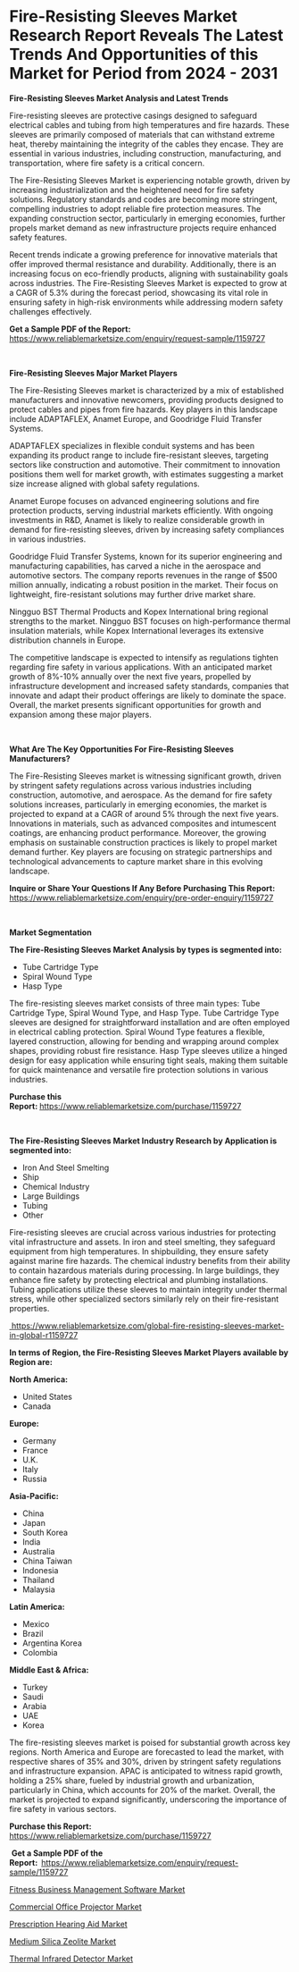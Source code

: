 <p><h1>Fire-Resisting Sleeves Market Research Report Reveals The Latest Trends And Opportunities of this Market for Period from 2024 - 2031</h1></p><p><strong>Fire-Resisting Sleeves Market Analysis and Latest Trends</strong></p>
<p><p>Fire-resisting sleeves are protective casings designed to safeguard electrical cables and tubing from high temperatures and fire hazards. These sleeves are primarily composed of materials that can withstand extreme heat, thereby maintaining the integrity of the cables they encase. They are essential in various industries, including construction, manufacturing, and transportation, where fire safety is a critical concern.</p><p>The Fire-Resisting Sleeves Market is experiencing notable growth, driven by increasing industrialization and the heightened need for fire safety solutions. Regulatory standards and codes are becoming more stringent, compelling industries to adopt reliable fire protection measures. The expanding construction sector, particularly in emerging economies, further propels market demand as new infrastructure projects require enhanced safety features.</p><p>Recent trends indicate a growing preference for innovative materials that offer improved thermal resistance and durability. Additionally, there is an increasing focus on eco-friendly products, aligning with sustainability goals across industries. The Fire-Resisting Sleeves Market is expected to grow at a CAGR of 5.3% during the forecast period, showcasing its vital role in ensuring safety in high-risk environments while addressing modern safety challenges effectively.</p></p>
<p><strong>Get a Sample PDF of the Report:&nbsp;</strong> <a href="https://www.reliablemarketsize.com/enquiry/request-sample/1159727?utm_campaign=1131&utm_medium=2&utm_source=Github&utm_content=ia&utm_term=05122024&utm_id=fire-resisting-sleeves">https://www.reliablemarketsize.com/enquiry/request-sample/1159727</a></p>
<p>&nbsp;</p>
<p><strong>Fire-Resisting Sleeves Major Market Players</strong></p>
<p><p>The Fire-Resisting Sleeves market is characterized by a mix of established manufacturers and innovative newcomers, providing products designed to protect cables and pipes from fire hazards. Key players in this landscape include ADAPTAFLEX, Anamet Europe, and Goodridge Fluid Transfer Systems.</p><p>ADAPTAFLEX specializes in flexible conduit systems and has been expanding its product range to include fire-resistant sleeves, targeting sectors like construction and automotive. Their commitment to innovation positions them well for market growth, with estimates suggesting a market size increase aligned with global safety regulations.</p><p>Anamet Europe focuses on advanced engineering solutions and fire protection products, serving industrial markets efficiently. With ongoing investments in R&D, Anamet is likely to realize considerable growth in demand for fire-resisting sleeves, driven by increasing safety compliances in various industries.</p><p>Goodridge Fluid Transfer Systems, known for its superior engineering and manufacturing capabilities, has carved a niche in the aerospace and automotive sectors. The company reports revenues in the range of $500 million annually, indicating a robust position in the market. Their focus on lightweight, fire-resistant solutions may further drive market share.</p><p>Ningguo BST Thermal Products and Kopex International bring regional strengths to the market. Ningguo BST focuses on high-performance thermal insulation materials, while Kopex International leverages its extensive distribution channels in Europe.</p><p>The competitive landscape is expected to intensify as regulations tighten regarding fire safety in various applications. With an anticipated market growth of 8%-10% annually over the next five years, propelled by infrastructure development and increased safety standards, companies that innovate and adapt their product offerings are likely to dominate the space. Overall, the market presents significant opportunities for growth and expansion among these major players.</p></p>
<p>&nbsp;</p>
<p><strong>What Are The Key Opportunities For Fire-Resisting Sleeves Manufacturers?</strong></p>
<p><p>The Fire-Resisting Sleeves market is witnessing significant growth, driven by stringent safety regulations across various industries including construction, automotive, and aerospace. As the demand for fire safety solutions increases, particularly in emerging economies, the market is projected to expand at a CAGR of around 5% through the next five years. Innovations in materials, such as advanced composites and intumescent coatings, are enhancing product performance. Moreover, the growing emphasis on sustainable construction practices is likely to propel market demand further. Key players are focusing on strategic partnerships and technological advancements to capture market share in this evolving landscape.</p></p>
<p><strong>Inquire or Share Your Questions If Any Before Purchasing This Report:</strong> <a href="https://www.reliablemarketsize.com/enquiry/pre-order-enquiry/1159727?utm_campaign=1131&utm_medium=2&utm_source=Github&utm_content=ia&utm_term=05122024&utm_id=fire-resisting-sleeves">https://www.reliablemarketsize.com/enquiry/pre-order-enquiry/1159727</a></p>
<p>&nbsp;</p>
<p><strong>Market Segmentation</strong></p>
<p><strong>The Fire-Resisting Sleeves Market Analysis by types is segmented into:</strong></p>
<p><ul><li>Tube Cartridge Type</li><li>Spiral Wound Type</li><li>Hasp Type</li></ul></p>
<p><p>The fire-resisting sleeves market consists of three main types: Tube Cartridge Type, Spiral Wound Type, and Hasp Type. Tube Cartridge Type sleeves are designed for straightforward installation and are often employed in electrical cabling protection. Spiral Wound Type features a flexible, layered construction, allowing for bending and wrapping around complex shapes, providing robust fire resistance. Hasp Type sleeves utilize a hinged design for easy application while ensuring tight seals, making them suitable for quick maintenance and versatile fire protection solutions in various industries.</p></p>
<p><strong>Purchase this Report:&nbsp;</strong><a href="https://www.reliablemarketsize.com/purchase/1159727?utm_campaign=1131&utm_medium=2&utm_source=Github&utm_content=ia&utm_term=05122024&utm_id=fire-resisting-sleeves">https://www.reliablemarketsize.com/purchase/1159727</a></p>
<p>&nbsp;</p>
<p><strong>The Fire-Resisting Sleeves Market Industry Research by Application is segmented into:</strong></p>
<p><ul><li>Iron And Steel Smelting</li><li>Ship</li><li>Chemical Industry</li><li>Large Buildings</li><li>Tubing</li><li>Other</li></ul></p>
<p><p>Fire-resisting sleeves are crucial across various industries for protecting vital infrastructure and assets. In iron and steel smelting, they safeguard equipment from high temperatures. In shipbuilding, they ensure safety against marine fire hazards. The chemical industry benefits from their ability to contain hazardous materials during processing. In large buildings, they enhance fire safety by protecting electrical and plumbing installations. Tubing applications utilize these sleeves to maintain integrity under thermal stress, while other specialized sectors similarly rely on their fire-resistant properties.</p></p>
<p><a href="https://www.reliablemarketsize.com/global-fire-resisting-sleeves-market-in-global-r1159727?utm_campaign=1131&utm_medium=2&utm_source=Github&utm_content=ia&utm_term=05122024&utm_id=fire-resisting-sleeves">&nbsp;https://www.reliablemarketsize.com/global-fire-resisting-sleeves-market-in-global-r1159727</a></p>
<p><strong>In terms of Region, the Fire-Resisting Sleeves Market Players available by Region are:</strong></p>
<p>
    <p> <strong> North America: </strong>
        <ul>
            <li>United States</li>
            <li>Canada</li>
        </ul>
        </p> 
    <p> <strong> Europe: </strong>
        <ul>
            <li>Germany</li>
            <li>France</li>
            <li>U.K.</li>
            <li>Italy</li>
            <li>Russia</li>
        </ul>
        </p> 
    <p> <strong> Asia-Pacific: </strong>
        <ul>
            <li>China</li>
            <li>Japan</li>
            <li>South Korea</li>
            <li>India</li>
            <li>Australia</li>
            <li>China Taiwan</li>
            <li>Indonesia</li>
            <li>Thailand</li>
            <li>Malaysia</li>
        </ul>
        </p> 
    <p> <strong> Latin America: </strong>
        <ul>
            <li>Mexico</li>
            <li>Brazil</li>
            <li>Argentina Korea</li>
            <li>Colombia</li>
        </ul>
        </p> 
    <p> <strong> Middle East & Africa: </strong>
        <ul>
            <li>Turkey</li>
            <li>Saudi</li>
            <li>Arabia</li>
            <li>UAE</li>
            <li>Korea</li>
        </ul>
    </p>
    </p>
<p><p>The fire-resisting sleeves market is poised for substantial growth across key regions. North America and Europe are forecasted to lead the market, with respective shares of 35% and 30%, driven by stringent safety regulations and infrastructure expansion. APAC is anticipated to witness rapid growth, holding a 25% share, fueled by industrial growth and urbanization, particularly in China, which accounts for 20% of the market. Overall, the market is projected to expand significantly, underscoring the importance of fire safety in various sectors.</p></p>
<p><strong>Purchase this Report: </strong><a href="https://www.reliablemarketsize.com/purchase/1159727?utm_campaign=1131&utm_medium=2&utm_source=Github&utm_content=ia&utm_term=05122024&utm_id=fire-resisting-sleeves">https://www.reliablemarketsize.com/purchase/1159727</a></p>
<p>&nbsp;<strong>Get a Sample PDF of the Report:&nbsp;&nbsp;</strong><a href="https://www.reliablemarketsize.com/enquiry/request-sample/1159727?utm_campaign=1131&utm_medium=2&utm_source=Github&utm_content=ia&utm_term=05122024&utm_id=fire-resisting-sleeves">https://www.reliablemarketsize.com/enquiry/request-sample/1159727</a></p>
<p><strong></strong></p>
<p><p><a href="https://www.linkedin.com/pulse/market-revenue-forecast-fitness-business-management-software-yfrke?utm_campaign=1131&utm_medium=2&utm_source=Github&utm_content=ia&utm_term=05122024&utm_id=fire-resisting-sleeves">Fitness Business Management Software Market</a></p><p><a href="https://issuu.com/reportprime-2/docs/commercial-office-projector-market-size-2030.pptx?utm_campaign=1131&utm_medium=2&utm_source=Github&utm_content=ia&utm_term=05122024&utm_id=fire-resisting-sleeves">Commercial Office Projector Market</a></p><p><a href="https://issuu.com/reportprime-2/docs/prescription-hearing-aid-market-size-2030.pptx?utm_campaign=1131&utm_medium=2&utm_source=Github&utm_content=ia&utm_term=05122024&utm_id=fire-resisting-sleeves">Prescription Hearing Aid Market</a></p><p><a href="https://github.com/CliffMedina6/Market-Research-Report-List-7/blob/main/medium-silica-zeolite-market.md?utm_campaign=1131&utm_medium=2&utm_source=Github&utm_content=ia&utm_term=05122024&utm_id=fire-resisting-sleeves">Medium Silica Zeolite Market</a></p><p><a href="https://www.linkedin.com/pulse/navigating-current-trends-thermal-infrared-detector-market-kwy4e?utm_campaign=1131&utm_medium=2&utm_source=Github&utm_content=ia&utm_term=05122024&utm_id=fire-resisting-sleeves">Thermal Infrared Detector Market</a></p></p>